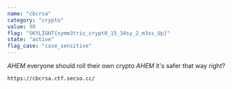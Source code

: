 ```yaml
---
name: "cbcrsa"
category: "crypto"
value: 90
flag: "SKYLIGHT{symm3tric_crypt0_15_34sy_2_m3ss_Up}"
state: "active"
flag_case: "case_sensitive"
---
```


_AHEM_ everyone should roll their own crypto _AHEM_ it's safer that way right?

`https://cbcrsa.ctf.secso.cc/`
